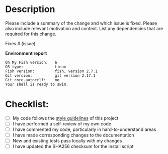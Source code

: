 # Description

Please include a summary of the change and which issue is fixed. Please also include relevant motivation and context. List any dependencies that are required for this change.

Fixes # (issue)

**Environment report**

<!--
Run the command `omf doctor` and paste the output here. Example:
-->

```
Oh My Fish version:   6
OS type:              Linux
Fish version:         fish, version 2.7.1
Git version:          git version 2.17.1
Git core.autocrlf:    no
Your shell is ready to swim.
```

# Checklist:

- [ ] My code follows the [style guidelines](https://github.com/oh-my-fish/oh-my-fish/blob/master/CONTRIBUTING.md#code-style) of this project
- [ ] I have performed a self-review of my own code
- [ ] I have commented my code, particularly in hard-to-understand areas
- [ ] I have made corresponding changes to the documentation
- [ ] New and existing tests pass locally with my changes <!--
remove next checkbox if you didn't change the install script -->
- [ ] I have updated the SHA256 checksum for the install script
